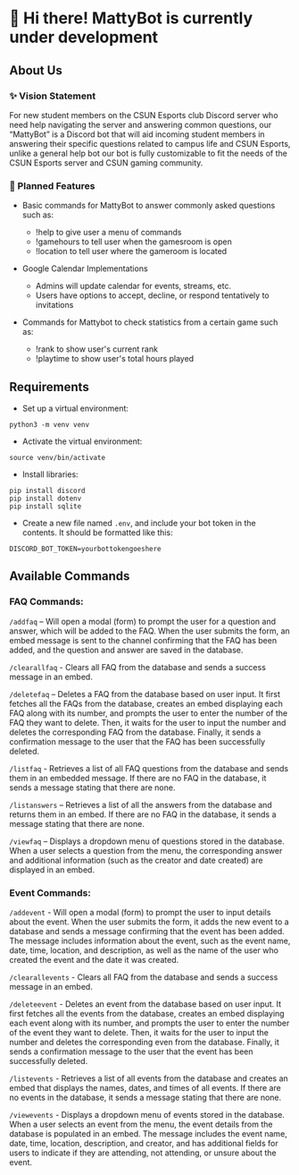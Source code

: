 # :wave: Hi there! MattyBot is currently under development
  
## About Us

### :sparkles: Vision Statement
For new student members on the CSUN Esports club Discord server who need help navigating the server and answering common questions, our “MattyBot” is a Discord bot that will aid incoming student members in answering their specific questions related to campus life and CSUN Esports, unlike a general help bot our bot is fully customizable to fit the needs of the CSUN Esports server and CSUN gaming community.

### :crystal_ball: Planned Features
- Basic commands for MattyBot to answer commonly asked questions such as:
  - !help to give user a menu of commands
  - !gamehours to tell user when the gamesroom is open
  - !location to tell user where the gameroom is located
  
- Google Calendar Implementations
  - Admins will update calendar for events, streams, etc.
  - Users have options to accept, decline, or respond tentatively to invitations
  
- Commands for Mattybot to check statistics from a certain game such as:
  - !rank to show user's current rank
  - !playtime to show user's total hours played

## Requirements
- Set up a virtual environment:
```
python3 -m venv venv
```
- Activate the virtual environment:
```
source venv/bin/activate
```

- Install libraries:
```
pip install discord
pip install dotenv
pip install sqlite
```

- Create a new file named `.env`, and include your bot token in the contents. It should be formatted like this:
```
DISCORD_BOT_TOKEN=yourbottokengoeshere
```

## Available Commands
### FAQ Commands: 
`/addfaq` – Will open a modal (form) to prompt the user for a question and answer, which will be added to the FAQ. When the user submits the form, an embed message is sent to the channel confirming that the FAQ has been added, and the question and answer are saved in the database.

`/clearallfaq` - Clears all FAQ from the database and sends a success message in an embed.

`/deletefaq` – Deletes a FAQ from the database based on user input. It first fetches all the FAQs from the database, creates an embed displaying each FAQ along with its number, and prompts the user to enter the number of the FAQ they want to delete. Then, it waits for the user to input the number and deletes the corresponding FAQ from the database. Finally, it sends a confirmation message to the user that the FAQ has been successfully deleted.

`/listfaq` -  Retrieves a list of all FAQ questions from the database and sends them in an embedded message. If there are no FAQ in the database, it sends a message stating that there are none.

`/listanswers` – Retrieves a list of all the answers from the database and returns them in an embed. If there are no FAQ in the database, it sends a message stating that there are none.

`/viewfaq` – Displays a dropdown menu of questions stored in the database. When a user selects a question from the menu, the corresponding answer and additional information (such as the creator and date created) are displayed in an embed.
 

### Event Commands:

`/addevent` - Will open a modal (form) to prompt the user to input details about the event.  When the user submits the form, it adds the new event to a database and sends a message confirming that the event has been added. The message includes information about the event, such as the event name, date, time, location, and description, as well as the name of the user who created the event and the date it was created.

`/clearallevents` - Clears all FAQ from the database and sends a success message in an embed.

`/deleteevent` - Deletes an event from the database based on user input. It first fetches all the events from the database, creates an embed displaying each event along with its number, and prompts the user to enter the number of the event they want to delete. Then, it waits for the user to input the number and deletes the corresponding even from the database. Finally, it sends a confirmation message to the user that the event has been successfully deleted.

`/listevents` - Retrieves a list of all events from the database and creates an embed that displays the names, dates, and times of all events. If there are no events in the database, it sends a message stating that there are none.

`/viewevents` - Displays a dropdown menu of events stored in the database. When a user selects an event from the menu, the event details from the database is populated in an embed. The message includes the event name, date, time, location, description, and creator, and has additional fields for users to indicate if they are attending, not attending, or unsure about the event.


